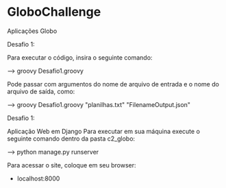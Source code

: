 # GloboChallenge
Aplicações Globo

Desafio 1: 

Para executar o código, insira o seguinte comando:

--> groovy Desafio1.groovy

Pode passar com argumentos do nome de arquivo de entrada e o nome do arquivo de saída, como:

--> groovy Desafio1.groovy "planilhas.txt" "FilenameOutput.json"

Desafio 1: 

Aplicação Web em Django
Para executar em sua máquina execute o seguinte comando dentro da pasta c2_globo:

--> python manage.py runserver

Para acessar o site, coloque em seu browser: 

-  localhost:8000

